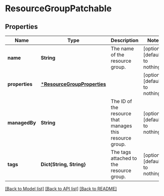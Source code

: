 # ResourceGroupPatchable


## Properties
Name | Type | Description | Notes
------------ | ------------- | ------------- | -------------
**name** | **String** | The name of the resource group. | [optional] [default to nothing]
**properties** | [***ResourceGroupProperties**](ResourceGroupProperties.md) |  | [optional] [default to nothing]
**managedBy** | **String** | The ID of the resource that manages this resource group. | [optional] [default to nothing]
**tags** | **Dict{String, String}** | The tags attached to the resource group. | [optional] [default to nothing]


[[Back to Model list]](../README.md#models) [[Back to API list]](../README.md#api-endpoints) [[Back to README]](../README.md)


